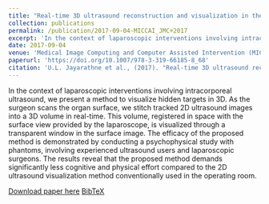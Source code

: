 ```yaml
---
title: "Real-time 3D ultrasound reconstruction and visualization in the context of laparoscopy"
collection: publications
permalink: /publication/2017-09-04-MICCAI_JMC+2017
excerpt: 'In the context of laparoscopic interventions involving intracorporeal ultrasound, we present a method to visualize hidden targets in 3D in this MICCAI paper.'
date: 2017-09-04
venue: 'Medical Image Computing and Computer Assisted Intervention (MICCAI)'
paperurl: 'https://doi.org/10.1007/978-3-319-66185-8_68'
citation: 'U.L. Jayarathne et al., (2017). "Real-time 3D ultrasound reconstruction and visualization in the context of laparoscopy"; in <i>Medical Image Computing and Computer Assisted Intervention -- MICCAI 2017</i>, LNCS 10434, pp.  602-609.'
---
```


In the context of laparoscopic interventions involving intracorporeal ultrasound, we present a method to visualize hidden targets in 3D. As the surgeon scans the organ surface, we stitch tracked 2D ultrasound images into a 3D volume in real-time. This volume, registered in space with the surface view provided by the laparoscope, is visualized through a transparent window in the surface image. The efficacy of the proposed method is demonstrated by conducting a psychophysical study with phantoms, involving experienced ultrasound users and laparoscopic surgeons. The results reveal that the proposed method demands significantly less cognitive and physical effort compared to the 2D ultrasound visualization method conventionally used in the operating room.

[Download paper here](https://doi.org/10.1007/978-3-319-66185-8_68) [BibTeX](./../files/bibtex/JMC+2017.bib)